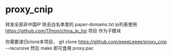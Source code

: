 # proxy_cnip
 转发全部非中国IP
 除去白名单里的 paper-domains.txt 
 ip列表使用 https://github.com/17mon/china_ip_list 项目 作为子模块
 
 你需要递归clone本项目，
 git clone https://github.com/eeeeLeeee/proxy_cnip --recursive
 然后
 make
 即可食用 proxy.pac
 
